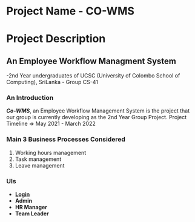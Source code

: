 # Project Name - CO-WMS

# Project Description
## An Employee Workflow Managment System
-2nd Year undergraduates of UCSC (University of Colombo School of Computing), SriLanka - Group CS-41

### An Introduction
**_Co-WMS_**, an Employee Workflow Management System is the project that our group is currently developing as the 2nd Year Group Project.
Project Timeline => May 2021 - March 2022

### Main 3 Business Processes Considered
1. Working hours management
2. Task management
3. Leave management

### UIs
- **[Login](https://drive.google.com/file/d/1GEGCDD8rD8PKSRLFmISezjgXwN8rSsVD/view?usp=sharing)**
- **Admin**
- **HR Manager**
- **Team Leader**

